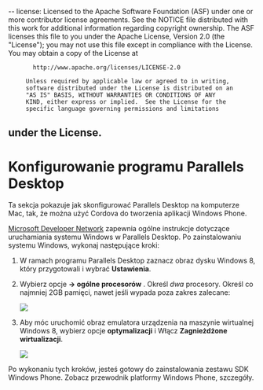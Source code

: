 -- license: Licensed to the Apache Software Foundation (ASF) under one or more contributor license agreements. See the NOTICE file distributed with this work for additional information regarding copyright ownership. The ASF licenses this file to you under the Apache License, Version 2.0 (the "License"); you may not use this file except in compliance with the License. You may obtain a copy of the License at

           http://www.apache.org/licenses/LICENSE-2.0
    
         Unless required by applicable law or agreed to in writing,
         software distributed under the License is distributed on an
         "AS IS" BASIS, WITHOUT WARRANTIES OR CONDITIONS OF ANY
         KIND, either express or implied.  See the License for the
         specific language governing permissions and limitations
    

   under the License.
---

# Konfigurowanie programu Parallels Desktop

Ta sekcja pokazuje jak skonfigurować Parallels Desktop na komputerze Mac, tak, że można użyć Cordova do tworzenia aplikacji Windows Phone.

[Microsoft Developer Network][1] zapewnia ogólne instrukcje dotyczące uruchamiania systemu Windows w Parallels Desktop. Po zainstalowaniu systemu Windows, wykonaj następujące kroki:

 [1]: http://msdn.microsoft.com/en-US/library/windows/apps/jj945424

1.  W ramach programu Parallels Desktop zaznacz obraz dysku Windows 8, który przygotowali i wybrać **Ustawienia**.

2.  Wybierz opcje **→ ogólne procesorów** . Określ *dwa* procesory. Określ co najmniej 2GB pamięci, nawet jeśli wypada poza zakres zalecane:
    
    ![][2]

3.  Aby móc uruchomić obraz emulatora urządzenia na maszynie wirtualnej Windows 8, wybierz opcje **optymalizacji** i Włącz **Zagnieżdżone wirtualizacji**.
    
    ![][3]

 [2]: img/guide/platforms/wp8/parallel_cpu_opts.png
 [3]: img/guide/platforms/wp8/parallel_optimize_opts.png

Po wykonaniu tych kroków, jesteś gotowy do zainstalowania zestawu SDK Windows Phone. Zobacz przewodnik platformy Windows Phone, szczegóły.